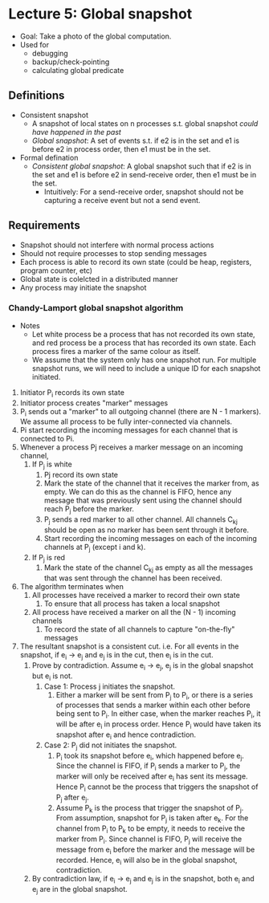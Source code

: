 # Lecture 5: Global snapshot

- Goal: Take a photo of the global computation. 
- Used for
  - debugging
  - backup/check-pointing
  - calculating global predicate

## Definitions

- Consistent snapshot
  - A snapshot of local states on n processes s.t. global snapshot *could have happened in the past*
  - *Global snapshot*: A set of events s.t. if e2 is in the set and e1 is before e2 in process order, then e1 must be in the set.
- Formal defination
  - *Consistent global snapshot*: A global snapshot such that if e2 is in the set and e1 is before e2 in send-receive order, then e1 must be in the set. 
    - Intuitively: For a send-receive order, snapshot should not be capturing a receive event but not a send event.

## Requirements

- Snapshot should not interfere with normal process actions
- Should not require processes to stop sending messages
- Each process is able to record its own state (could be heap, registers, program counter, etc)
- Global state is colelcted in a distributed manner
- Any process may initiate the snapshot

### Chandy-Lamport global snapshot algorithm

- Notes
  - Let white process be a process that has not recorded its own state, and red process be a process that has recorded its own state. Each process fires a marker of the same colour as itself.
  - We assume that the system only has one snapshot run. For multiple snapshot runs, we will need to include a unique ID for each snapshot initiated.

1. Initiator P<sub>i</sub> records its own state
2. Initiator process creates "marker" messages
3. P<sub>i</sub> sends out a "marker" to all outgoing channel (there are N - 1 markers). We assume all process to be fully inter-connected via channels.
4. Pi start recording the incoming messages for each channel that is connected to Pi.
5. Whenever a process Pj receives a marker message on an incoming channel,
    1. If P<sub>j</sub> is white
        1. Pj record its own state
        2. Mark the state of the channel that it receives the marker from, as empty. We can do this as the channel is FIFO, hence any message that was previously sent using the channel should reach P<sub>j</sub> before the marker.
        3. P<sub>j</sub> sends a red marker to all other channel. All channels C<sub>kj</sub> should be open as no marker has been sent through it before.
        4. Start recording the incoming messages on each of the incoming channels at P<sub>j</sub> (except i and k).
    2. If P<sub>j</sub> is red
        1. Mark the state of the channel C<sub>kj</sub> as empty as all the messages that was sent through the channel has been received.
6. The algorithm terminates when
    1. All processes have received a marker to record their own state
        1. To ensure that all process has taken a local snapshot
    2. All process have received a marker on all the (N - 1) incoming channels
        1. To record the state of all channels to capture "on-the-fly" messages
7. The resultant snapshot is a consistent cut. i.e. For all events in the snapshot, if e<sub>i</sub> -> e<sub>j</sub> and e<sub>j</sub> is in the cut, then e<sub>i</sub> is in the cut.
    1. Prove by contradiction. Assume e<sub>i</sub> -> e<sub>j</sub>, e<sub>j</sub> is in the global snapshot but e<sub>i</sub> is not.
        1. Case 1: Process j initiates the snapshot.
            1. Either a marker will be sent from P<sub>j</sub> to P<sub>i</sub>, or there is a series of processes that sends a marker within each other before being sent to P<sub>i</sub>. In either case, when the marker reaches P<sub>i</sub>, it will be after e<sub>i</sub> in process order. Hence P<sub>i</sub> would have taken its snapshot after e<sub>i</sub> and hence contradiction.
        2. Case 2: P<sub>j</sub> did not initiates the snapshot.
            1. P<sub>i</sub> took its snapshot before e<sub>i</sub>, which happened before e<sub>j</sub>. Since the channel is FIFO, if P<sub>i</sub> sends a marker to P<sub>j</sub>, the marker will only be received after e<sub>i</sub> has sent its message. Hence P<sub>i</sub> cannot be the process that triggers the snapshot of P<sub>j</sub> after e<sub>j</sub>.
            2. Assume P<sub>k</sub> is the process that trigger the snapshot of P<sub>j</sub>. From assumption, snapshot for P<sub>j</sub> is taken after e<sub>k</sub>. For the channel from P<sub>i</sub> to P<sub>k</sub> to be empty, it needs to receive the marker from P<sub>i</sub>. Since channel is FIFO, P<sub>j</sub> will receive the message from e<sub>i</sub> before the marker and the message will be recorded. Hence, e<sub>i</sub> will also be in the global snapshot, contradiction.
    2. By contradiction law, if e<sub>i</sub> -> e<sub>j</sub> and e<sub>j</sub> is in the snapshot, both e<sub>i</sub> and e<sub>j</sub> are in the global snapshot.